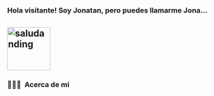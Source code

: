 ### Hola visitante! Soy Jonatan, pero puedes llamarme Jona...
<h2> <img alt="saludanding" src="https://varuu09.github.io/images/profDisp.gif" width='100' align="center"/></h2>

### 👨🏻‍💻 &nbsp;Acerca de mi
<!--
**JonatanLeti/JonatanLeti** is a ✨ _special_ ✨ repository because its `README.md` (this file) appears on your GitHub profile.

Here are some ideas to get you started:

- 🔭 I’m currently working on ...
- 🌱 I’m currently learning ...
- 👯 I’m looking to collaborate on ...
- 🤔 I’m looking for help with ...
- 💬 Ask me about ...
- 📫 How to reach me: ...
- 😄 Pronouns: ...
- ⚡ Fun fact: ...
-->
